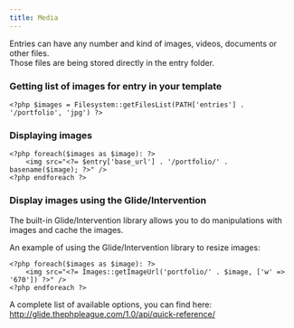 ```yaml
---
title: Media
---
```

<p>
    Entries can have any number and kind of images, videos, documents or other files.<br>
    Those files are being stored directly in the entry folder.
</p>
<h3>Getting list of images for entry in your template</h3>
<pre><code class="php hljs">&lt;?php $images = Filesystem::getFilesList(PATH['entries'] . '/portfolio', 'jpg') ?&gt;</code></pre>

<h3>Displaying images</h3>
<pre><code class="html hljs">&lt;?php foreach($images as $image): ?>
    &lt;img src="&lt;?= $entry['base_url'] . '/portfolio/' . basename($image); ?&gt;" /&gt;
&lt;?php endforeach ?&gt;
</code></pre>

<h3>Display images using the Glide/Intervention</h3>

<p>
    The built-in Glide/Intervention library allows you to do manipulations with images and cache the images.
</p>

<p>
    An example of using the Glide/Intervention library to resize images:
</p>

<pre><code class="html hljs">&lt;?php foreach($images as $image): ?>
    &lt;img src="&lt;?= Images::getImageUrl('portfolio/' . $image, ['w' => '670']) ?&gt;" /&gt;
&lt;?php endforeach ?&gt;
</code></pre>

<p>
    A complete list of available options, you can find here: <a href="http://glide.thephpleague.com/1.0/api/quick-reference/">http://glide.thephpleague.com/1.0/api/quick-reference/</a>
</p>
